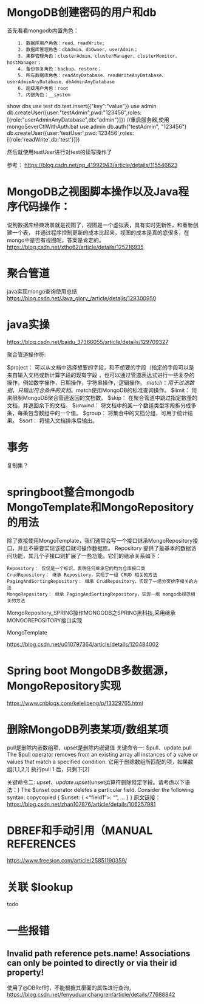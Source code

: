 # MongoDB创建密码的用户和db
首先看看mongodb内置角色：
```
    1. 数据库用户角色：read、readWrite;
    2. 数据库管理角色：dbAdmin、dbOwner、userAdmin；
    3. 集群管理角色：clusterAdmin、clusterManager、clusterMonitor、hostManager；
    4. 备份恢复角色：backup、restore；
    5. 所有数据库角色：readAnyDatabase、readWriteAnyDatabase、userAdminAnyDatabase、dbAdminAnyDatabase
    6. 超级用户角色：root  
    7. 内部角色：__system
```
show dbs
use test
db.test.insert({"key":"value"})
use admin
db.createUser({user:"testAdmin",pwd:"123456",roles:[{role:"userAdminAnyDatabase",db:"admin"}]})
//重启服务器,使用mongoSeverCtlWithAuth.bat
use admin
db.auth("testAdmin", "123456")
db.createUser({user:'testUser',pwd:'123456',roles:[{role:'readWrite',db:'test'}]})

然后就使用testUser进行对test的读写操作了

参考：
https://blog.csdn.net/qq_41992943/article/details/115546623



# MongoDB之视图脚本操作以及Java程序代码操作：
说到数据库经典场景就是视图了，视图是一个虚拟表，具有实时更新性，和重新创建一个表，
并通过程序控制更新的成本比起来，视图的成本是真的底很多，在mongo中是否有视图呢，答案是肯定的。
https://blog.csdn.net/xtho62/article/details/125216935


# 聚合管道
java实现mongo查询使用总结
https://blog.csdn.net/Java_glory_/article/details/129300950

# java实操
https://blog.csdn.net/baidu_37366055/article/details/129709327

聚合管道操作符:

$project： 可以从文档中选择想要的字段，和不想要的字段（指定的字段可以是来自输入文档或新计算字段的现有字段 ，也可以通过管道表达式进行一些复杂的操作，例如数学操作，日期操作，字符串操作，逻辑操作。
$match： 用于过滤数据，只输出符合条件的文档。$match使用MongoDB的标准查询操作。
$limit： 用来限制MongoDB聚合管道返回的文档数。
$skip： 在聚合管道中跳过指定数量的文档，并返回余下的文档。
$unwind： 将文档中的某一个数组类型字段拆分成多条，每条包含数组中的一个值。
$group： 将集合中的文档分组，可用于统计结果。
$sort： 将输入文档排序后输出。

# 事务
复制集？



# springboot整合mongodb MongoTemplate和MongoRepository的用法
除了直接使用MongoTemplate，我们通常会写一个接口继承MongoRepository接口，并且不需要实现该接口就可操作数据库。
Repository 提供了最基本的数据访问功能，其几个子接口则扩展了一些功能。它们的继承关系如下：
```
Repository： 仅仅是一个标识，表明任何继承它的均为仓库接口类
CrudRepository： 继承 Repository，实现了一组 CRUD 相关的方法
PagingAndSortingRepository： 继承 CrudRepository，实现了一组分页排序相关的方法
MongoRepository： 继承 PagingAndSortingRepository，实现一组 mongodb规范相关的方法
```
MongoRepository_SPRING操作MONGODB之SPRING黑科技,采用继承MONGOREPOSITORY接口实现

MongoTemplate


https://blog.csdn.net/u010797364/article/details/120484002


# Spring boot MongoDB多数据源，MongoRepository实现
https://www.cnblogs.com/kelelipeng/p/13329765.html


# 删除MongoDB列表某项/数组某项
pull是删除内嵌数组项，upset是删除内嵌键值
关键命令一: $pull、update.pull
The $pull operator removes from an existing array all instances of a value or values that match a specified condition.
它用于删除数组所匹配的项，如果数组[1,1,2,1] 执行pull 1 后，只剩下[2]

关键命令二: $upset、update.upset
($unset运算符删除特定字段。请考虑以下语法：)
The $unset operator deletes a particular field. Consider the following syntax: copycopied
{ $unset: { <“field1”>: “”, … } }
原文链接：https://blog.csdn.net/zhan107876/article/details/106257981


# DBREF和手动引用（MANUAL REFERENCES
https://www.freesion.com/article/25851190359/

# 关联 $lookup
todo



# 一些报错
## Invalid path reference pets.name! Associations can only be pointed to directly or via their id property!
使用了@DBRef时，不能根据其里面的属性进行查询，
https://blog.csdn.net/fenyuduanchangren/article/details/77688842



